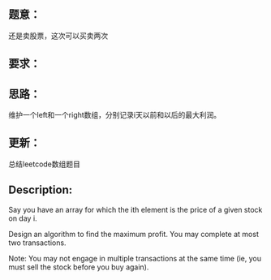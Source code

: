 ## 题意：
还是卖股票，这次可以买卖两次

## 要求：


## 思路：
维护一个left和一个right数组，分别记录i天以前和以后的最大利润。

## 更新：
总结leetcode数组题目

## Description:
Say you have an array for which the ith element is the price of a given stock on day i.

Design an algorithm to find the maximum profit. You may complete at most two transactions.

Note:
You may not engage in multiple transactions at the same time (ie, you must sell the stock before you buy again).

